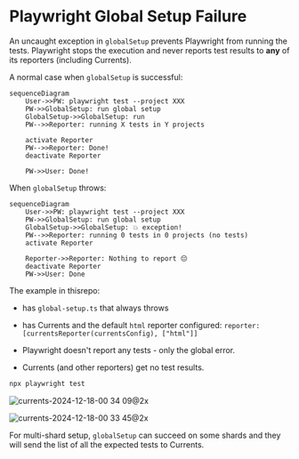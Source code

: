 # Playwright Global Setup Failure

An uncaught exception in `globalSetup` prevents Playwright from running the tests. Playwright stops the execution and never reports test results to **any** of its reporters (including Currents).

A normal case when `globalSetup` is successful:

```mermaid
sequenceDiagram
    User->>PW: playwright test --project XXX
    PW->>GlobalSetup: run global setup
    GlobalSetup->>GlobalSetup: run
    PW-->>Reporter: running X tests in Y projects

    activate Reporter
    PW-->>Reporter: Done!
    deactivate Reporter

    PW->>User: Done!
```

When `globalSetup` throws:

```mermaid
sequenceDiagram
    User->>PW: playwright test --project XXX
    PW->>GlobalSetup: run global setup
    GlobalSetup->>GlobalSetup: 💥 exception!
    PW-->>Reporter: running 0 tests in 0 projects (no tests)
    activate Reporter

    Reporter->>Reporter: Nothing to report 😔
    deactivate Reporter
    PW->>User: Done
```

The example in thisrepo:

- has `global-setup.ts` that always throws
- has Currents and the default `html` reporter configured: `reporter: [currentsReporter(currentsConfig), ["html"]]`

- Playwright doesn't report any tests - only the global error.
- Currents (and other reporters) get no test results.

```sh
npx playwright test
```

![currents-2024-12-18-00 34 09@2x](https://github.com/user-attachments/assets/ecb917e1-e838-40bf-a7e6-5f9957dd58cb)

![currents-2024-12-18-00 33 45@2x](https://github.com/user-attachments/assets/24a771ed-a300-45c0-b002-40a68aee26ab)

For multi-shard setup, `globalSetup` can succeed on some shards and they will send the list of all the expected tests to Currents.
